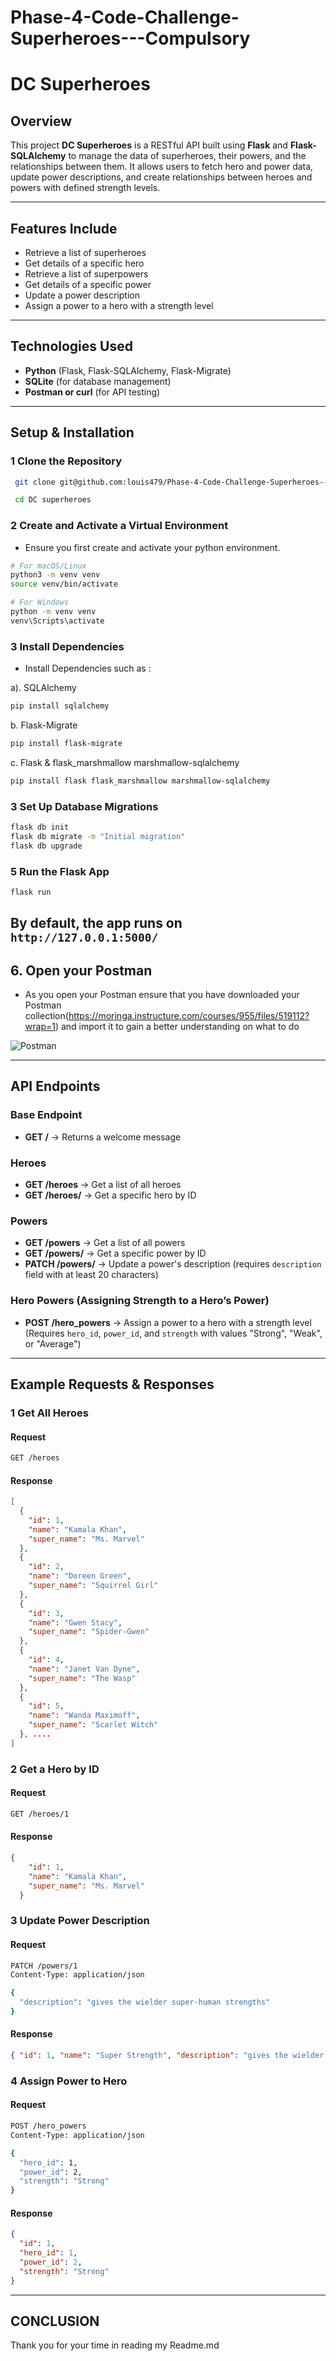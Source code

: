 # Phase-4-Code-Challenge-Superheroes---Compulsory

# DC Superheroes

## Overview

This project **DC Superheroes** is a RESTful API built using **Flask** and **Flask-SQLAlchemy** to manage the data of  superheroes, their powers, and the relationships between them. It allows users to fetch hero and power data, update power descriptions, and create relationships between heroes and powers with defined strength levels.

---

## Features Include

- Retrieve a list of superheroes
- Get details of a specific hero
- Retrieve a list of superpowers
- Get details of a specific power
- Update a power description
- Assign a power to a hero with a strength level

---

## Technologies Used

- **Python** (Flask, Flask-SQLAlchemy, Flask-Migrate)
- **SQLite** (for database management)
- **Postman or curl** (for API testing)

---

## Setup & Installation

### **1 Clone the Repository**

```sh
 git clone git@github.com:louis479/Phase-4-Code-Challenge-Superheroes---Compulsory.git

 cd DC superheroes
```

### **2 Create and Activate a Virtual Environment**

- Ensure you first create and activate your python environment.

```sh
# For macOS/Linux
python3 -m venv venv
source venv/bin/activate

# For Windows
python -m venv venv
venv\Scripts\activate
```

### **3 Install Dependencies**

- Install Dependencies such as :

a). SQLAlchemy

```sh
pip install sqlalchemy

```

b.  Flask-Migrate

```sh
pip install flask-migrate
```

c. Flask & flask_marshmallow marshmallow-sqlalchemy

```sh
pip install flask flask_marshmallow marshmallow-sqlalchemy 
```

### **3 Set Up Database Migrations**

```sh
flask db init  
flask db migrate -m "Initial migration"
flask db upgrade
```

### **5 Run the Flask App**

```sh
flask run
```

By default, the app runs on `http://127.0.0.1:5000/`
---

## **6. Open your Postman**

- As you open your Postman ensure that you have downloaded your Postman collection(<https://moringa.instructure.com/courses/955/files/519112?wrap=1>) and import it to gain a better understanding on what to do

![Postman](image.png)

---

## API Endpoints

### **Base Endpoint**

- **GET /** → Returns a welcome message

### **Heroes**

- **GET /heroes** → Get a list of all heroes
- **GET /heroes/<id>** → Get a specific hero by ID

### **Powers**

- **GET /powers** → Get a list of all powers
- **GET /powers/<id>** → Get a specific power by ID
- **PATCH /powers/<id>** → Update a power's description (requires `description` field with at least 20 characters)

### **Hero Powers (Assigning Strength to a Hero’s Power)**

- **POST /hero_powers** → Assign a power to a hero with a strength level (Requires `hero_id`, `power_id`, and `strength` with values "Strong", "Weak", or "Average")

---

## Example Requests & Responses

### **1 Get All Heroes**

#### Request

```sh
GET /heroes
```

#### Response

```json
[
  {
    "id": 1,
    "name": "Kamala Khan",
    "super_name": "Ms. Marvel"
  },
  {
    "id": 2,
    "name": "Doreen Green",
    "super_name": "Squirrel Girl"
  },
  {
    "id": 3,
    "name": "Gwen Stacy",
    "super_name": "Spider-Gwen"
  },
  {
    "id": 4,
    "name": "Janet Van Dyne",
    "super_name": "The Wasp"
  },
  {
    "id": 5,
    "name": "Wanda Maximoff",
    "super_name": "Scarlet Witch"
  }, ....
]
```

### **2 Get a Hero by ID**

#### Request

```sh
GET /heroes/1
```

#### Response

```json
{
    "id": 1,
    "name": "Kamala Khan",
    "super_name": "Ms. Marvel"
  }
```

### **3 Update Power Description**

#### Request

```sh
PATCH /powers/1
Content-Type: application/json

{
  "description": "gives the wielder super-human strengths"
}
```

#### Response

```json
{ "id": 1, "name": "Super Strength", "description": "gives the wielder super-human strengths" }
```

### **4 Assign Power to Hero**

#### Request

```sh
POST /hero_powers
Content-Type: application/json

{
  "hero_id": 1,
  "power_id": 2,
  "strength": "Strong"
}
```

#### Response

```json
{
  "id": 1,
  "hero_id": 1,
  "power_id": 2,
  "strength": "Strong"
}
```

---

## **CONCLUSION**

Thank you for your time in reading my Readme.md
